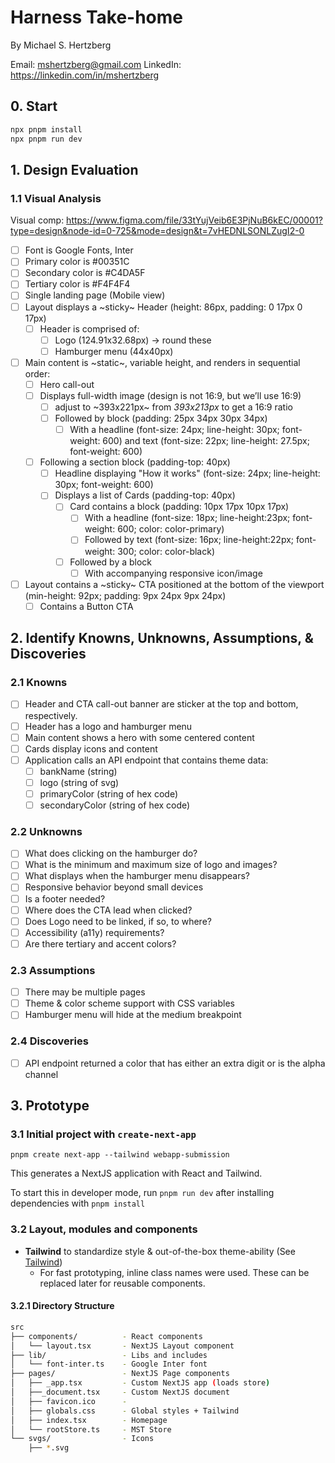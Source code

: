 # Harness Take-home

By Michael S. Hertzberg

Email: <mshertzberg@gmail.com>
LinkedIn: <https://linkedin.com/in/mshertzberg>

## 0. Start

```sh
npx pnpm install
npx pnpm run dev
```

## 1. Design Evaluation

### 1.1 Visual Analysis

Visual comp: <https://www.figma.com/file/33tYujVeib6E3PjNuB6kEC/00001?type=design&node-id=0-725&mode=design&t=7vHEDNLSONLZugI2-0>

- [ ] Font is Google Fonts, Inter
- [ ] Primary color is #00351C
- [ ] Secondary color is #C4DA5F
- [ ] Tertiary color is #F4F4F4
- [ ] Single landing page (Mobile view)
- [ ] Layout displays a ~sticky~ Header (height: 86px, padding: 0 17px 0 17px)
  - [ ] Header is comprised of:
    - [ ] Logo (124.91x32.68px) -> round these
    - [ ] Hamburger menu (44x40px)
- [ ] Main content is ~static~, variable height, and renders in sequential order:
  - [ ] Hero call-out
  - [ ] Displays full-width image (design is not 16:9, but we’ll use 16:9)
    - [ ] adjust to ~393x221px~ from *393x213px* to get a 16:9 ratio
    - [ ] Followed by block (padding: 25px 34px 30px 34px)
      - [ ] With a headline (font-size: 24px; line-height: 30px; font-weight: 600) and text (font-size: 22px; line-height: 27.5px; font-weight: 600)
  - [ ] Following a section block (padding-top: 40px)
    - [ ] Headline displaying "How it works" (font-size: 24px; line-height: 30px; font-weight: 600)
    - [ ] Displays a list of Cards (padding-top: 40px)
      - [ ] Card contains a block (padding: 10px 17px 10px 17px)
        - [ ] With a headline (font-size: 18px; line-height:23px; font-weight: 600; color: color-primary)
        - [ ] Followed by text (font-size: 16px; line-height:22px; font-weight: 300; color: color-black)
      - [ ] Followed by a block
        - [ ] With accompanying responsive icon/image
- [ ] Layout contains a ~sticky~ CTA positioned at the bottom of the viewport (min-height: 92px; padding: 9px 24px 9px 24px)
  - [ ] Contains a Button CTA

## 2. Identify Knowns, Unknowns, Assumptions, & Discoveries

### 2.1 Knowns

- [ ] Header and CTA call-out banner are sticker at the top and bottom, respectively.
- [ ] Header has a logo and hamburger menu
- [ ] Main content shows a hero with some centered content
- [ ] Cards display icons and content
- [ ] Application calls an API endpoint that contains theme data:
  - [ ] bankName (string)
  - [ ] logo (string of svg)
  - [ ] primaryColor (string of hex code)
  - [ ] secondaryColor (string of hex code)

### 2.2 Unknowns

- [ ] What does clicking on the hamburger do?
- [ ] What is the minimum and maximum size of logo and images?
- [ ] What displays when the hamburger menu disappears?
- [ ] Responsive behavior beyond small devices
- [ ] Is a footer needed?
- [ ] Where does the CTA lead when clicked?
- [ ] Does Logo need to be linked, if so, to where?
- [ ] Accessibility (a11y) requirements?
- [ ] Are there tertiary and accent colors?

### 2.3 Assumptions

- [ ] There may be multiple pages
- [ ] Theme & color scheme support with CSS variables
- [ ] Hamburger menu will hide at the medium breakpoint

### 2.4 Discoveries

- [ ] API endpoint returned a color that has either an extra digit or is the alpha channel

## 3. Prototype

### 3.1 Initial project with `create-next-app`

`pnpm create next-app --tailwind webapp-submission`

This generates a NextJS application with React and Tailwind.

To start this in developer mode, run `pnpm run dev` after installing dependencies with `pnpm install`

### 3.2 Layout, modules and components

- **Tailwind** to standardize style & out-of-the-box theme-ability (See [Tailwind](https://tailwindcss.com/))
  - For fast prototyping, inline class names were used. These can be replaced later for reusable components.

#### 3.2.1 Directory Structure

```sh
src
├── components/          - React components
│   └── layout.tsx       - NextJS Layout component
├── lib/                 - Libs and includes
│   └── font-inter.ts    - Google Inter font
├── pages/               - NextJS Page components
│   ├── _app.tsx         - Custom NextJS app (loads store)
│   ├──_document.tsx     - Custom NextJS document
│   ├── favicon.ico      -
│   ├── globals.css      - Global styles + Tailwind
│   ├── index.tsx        - Homepage
│   └── rootStore.ts     - MST Store
└── svgs/                - Icons
    ├── *.svg
```


<!-- [ next steps in the process … ]

## 4. Feedback and Validation

### 4.1 Stakeholder Review

Share prototype, gather and address feedback.

### 4.2 Usability Testing

Conduct usability tests to evaluate effectiveness.

## 5. Documentation

### 5.1 Document Assumptions

Keep a record of assumptions made during prototype creation.

### 5.2 Capture Feedback

Document stakeholder and user feedback. -->
